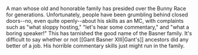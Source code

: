 A man whose old and honorable family has presided over the Bunny Race for generations.
Unfortunately, people have been grumbling behind closed doors--no, even quite openly--about his skills as an MC, with complaints such as "what sloppy hosting," "let's hear some commentary," and "what a boring speaker!" This has tarnished the good name of the Basner family.  It's difficult to say whether or not <span class="people">[[Gant Basner XIII|Gant's]]</span> ancestors did any better of a job.  His horrible commentary skills just might run in the family.